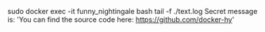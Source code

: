 sudo docker exec -it funny_nightingale bash
tail -f ./text.log
Secret message is: 'You can find the source code here: https://github.com/docker-hy'
